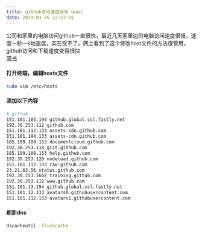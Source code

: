 ```yaml
---
title: github访问速度很慢（mac）
date: 2019-03-26 22:57:55
---
```

公司和家里的电脑访问github一直很快，最近几天家里边的电脑访问速度很慢，速度一秒一k地速度，实在受不了。网上看到了这个修改host文件的方法很管用，github访问和下载速度变得很快  
[简书](https://www.jianshu.com/p/bb3bb7e57216)

#### 打开终端，编辑hosts文件
```bash
sudo vim /etc/hosts
```

#### 添加以下内容
```bash
# github
151.101.185.194 github.global.ssl.fastly.net
192.30.253.112 github.com 
151.101.112.133 assets-cdn.github.com 
151.101.184.133 assets-cdn.github.com 
185.199.108.153 documentcloud.github.com 
192.30.253.118 gist.github.com
185.199.108.153 help.github.com 
192.30.253.120 nodeload.github.com 
151.101.112.133 raw.github.com 
23.21.63.56 status.github.com 
192.30.253.1668 training.github.com 
192.30.253.112 www.github.com 
151.101.13.194 github.global.ssl.fastly.net 
151.101.12.133 avatars0.githubusercontent.com 
151.101.112.133 avatars1.githubusercontent.com
```

#### 刷新dns
```bash
dscacheutil -flushcache
```
  